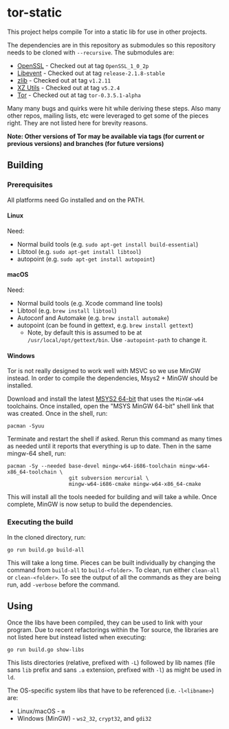 # tor-static

This project helps compile Tor into a static lib for use in other projects.

The dependencies are in this repository as submodules so this repository needs to be cloned with `--recursive`. The
submodules are:

* [OpenSSL](https://github.com/openssl/openssl/) - Checked out at tag `OpenSSL_1_0_2p`
* [Libevent](https://github.com/libevent/libevent) - Checked out at tag `release-2.1.8-stable`
* [zlib](https://github.com/madler/zlib) - Checked out at tag `v1.2.11`
* [XZ Utils](https://git.tukaani.org/?p=xz.git) - Checked out at tag `v5.2.4`
* [Tor](https://github.com/torproject/tor) - Checked out at tag `tor-0.3.5.1-alpha`

Many many bugs and quirks were hit while deriving these steps. Also many other repos, mailing lists, etc were leveraged
to get some of the pieces right. They are not listed here for brevity reasons.

**Note: Other versions of Tor may be available via tags (for current or previous versions) and branches (for future
versions)**

## Building

### Prerequisites

All platforms need Go installed and on the PATH.

#### Linux

Need:

* Normal build tools (e.g. `sudo apt-get install build-essential`)
* Libtool (e.g. `sudo apt-get install libtool`)
* autopoint (e.g. `sudo apt-get install autopoint`)

#### macOS

Need:

* Normal build tools (e.g. Xcode command line tools)
* Libtool (e.g. `brew install libtool`)
* Autoconf and Automake (e.g. `brew install automake`)
* autopoint (can be found in gettext, e.g. `brew install gettext`)
  * Note, by default this is assumed to be at `/usr/local/opt/gettext/bin`. Use `-autopoint-path` to change it.

#### Windows

Tor is not really designed to work well with MSVC so we use MinGW instead. In order to compile the dependencies,
Msys2 + MinGW should be installed.

Download and install the latest [MSYS2 64-bit](http://www.msys2.org/) that uses the `MinGW-w64` toolchains. Once
installed, open the "MSYS MinGW 64-bit" shell link that was created. Once in the shell, run:

    pacman -Syuu

Terminate and restart the shell if asked. Rerun this command as many times as needed until it reports that everything is
up to date. Then in the same mingw-64 shell, run:

    pacman -Sy --needed base-devel mingw-w64-i686-toolchain mingw-w64-x86_64-toolchain \
                        git subversion mercurial \
                        mingw-w64-i686-cmake mingw-w64-x86_64-cmake

This will install all the tools needed for building and will take a while. Once complete, MinGW is now setup to build 
the dependencies.

### Executing the build

In the cloned directory, run:

    go run build.go build-all

This will take a long time. Pieces can be built individually by changing the command from `build-all` to
`build-<folder>`. To clean, run either `clean-all` or `clean-<folder>`. To see the output of all the commands as they
are being run, add `-verbose` before the command.

## Using

Once the libs have been compiled, they can be used to link with your program. Due to recent refactorings within the Tor
source, the libraries are not listed here but instead listed when executing:

    go run build.go show-libs

This lists directories (relative, prefixed with `-L`) followed by lib names (file sans `lib` prefix and sans `.a`
extension, prefixed with `-l`) as might be used in `ld`.

The OS-specific system libs that have to be referenced (i.e. `-l<libname>`) are:

* Linux/macOS - `m`
* Windows (MinGW) - `ws2_32`, `crypt32`, and `gdi32`
